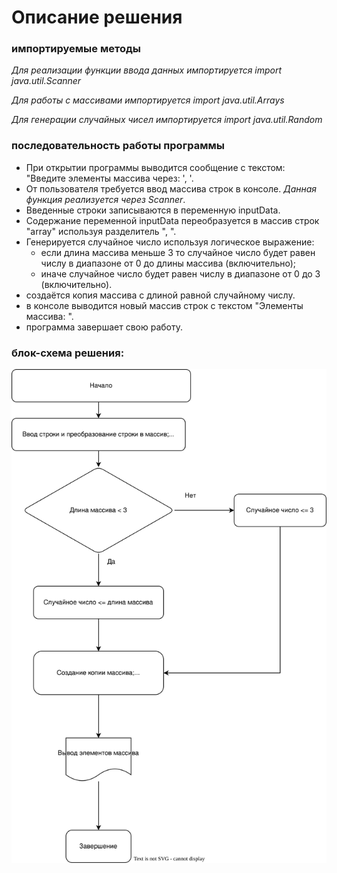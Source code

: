 # Описание решения
### импортируемые методы
_Для реализации функции ввода данных импортируется import java.util.Scanner_

_Для работы с массивами импортируется import java.util.Arrays_

_Для генерации случайных чисел импортируется import java.util.Random_

### последовательность работы программы

- При открытии программы выводится сообщение с текстом: "Введите элементы массива через: ', '.
- От пользователя требуется ввод массива строк в консоле.
    _Данная функция реализуется через Scanner_. 
- Введенные строки записываются в переменную inputData.
- Содержание переменной inputData переобразуется в массив строк "array" используя разделитель ", ".
- Генерируется случайное число используя логическое выражение:
    * если длина массива меньше 3 то случайное число будет равен числу в диапазоне от 0 до длины массива (включительно);
    * иначе случайное число будет равен числу в диапазоне от 0 до 3 (включительно).
- создаётся копия массива с длиной равной случайному числу.
- в консоле выводится новый массив строк с текстом "Элементы массива: ".
- программа завершает свою работу.

### блок-схема решения: 
![Изображение](Cheme.svg "Блок-схема")